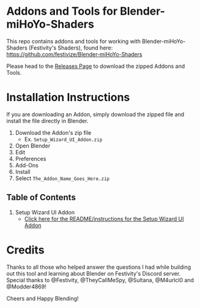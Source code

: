 # Addons and Tools for Blender-miHoYo-Shaders

This repo contains addons and tools for working with Blender-miHoYo-Shaders (Festivity's Shaders), found here: https://github.com/festivize/Blender-miHoYo-Shaders

Please head to the [Releases Page](https://github.com/michael-gh1/Addons-And-Tools-For-Blender-miHoYo-Shaders/releases) to download the zipped Addons and Tools.

# Installation Instructions

If you are downloading an Addon, simply download the zipped file and install the file directly in Blender.

1. Download the Addon's zip file
    * Ex. `Setup_Wizard_UI_Addon.zip`
2. Open Blender
3. Edit
4. Preferences
5. Add-Ons
6. Install
7. Select `The_Addon_Name_Goes_Here.zip`

## Table of Contents
1. Setup Wizard UI Addon
    * [Click here for the README/instructions for the Setup Wizard UI Addon]((https://github.com/michael-gh1/Addons-And-Tools-For-Blender-miHoYo-Shaders/tree/main/setup_wizard))


# Credits

Thanks to all those who helped answer the questions I had while building out this tool and learning about Blender on Festivity's Discord server.
<br>
Special thanks to @Festivity, @TheyCallMeSpy, @Sultana, @M4urlcl0 and @Modder4869!

Cheers and Happy Blending!
